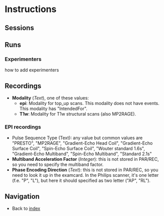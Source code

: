 # Instructions

## Sessions

## Runs

### Experimenters
how to add experimenters



## Recordings

  - **Modality** (*Text*), one of these values:
    - **epi**: Modality for top_up scans. This modality does not have events. This modality has "IntendedFor".
    - **T1w**: Modality for T1w structural scans (also MP2RAGE).

### EPI recordings

  - Pulse Sequence Type (Text): any value but common values are "PRESTO", "MP2RAGE", "Gradient-Echo Head Coil", "Gradient-Echo Surface Coil", "Spin-Echo Surface Coil", "Wouter standard 1.6s", "Gradient-Echo Multiband", "Spin-Echo Multiband", "Standard 2.1s"
  - **Multiband Acceleration Factor** (*Integer*): this is not stored in PAR/REC, so you need to specify the multiband factor.
  - **Phase Encoding Direction** (*Text*): this is not stored in PAR/REC, so you need to look it up in the examcard. In the Philips scanner, it's one letter (f.e. "P", "L"), but here it should specified as two letter ("AP", "RL").

## Navigation
  - Back to [index](index.md)
